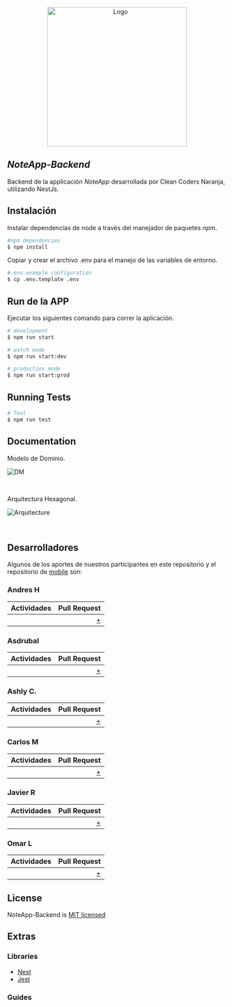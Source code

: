 <p align="center">
  <img src="./docs/my_notes_app.png" width="320" alt="Logo" />
</p>

## _NoteApp-Backend_

Backend de la applicación _NoteApp_ desarrollada por Clean Coders Naranja, utilizando NestJs.

## Instalación


Instalar dependencias de node a través del manejador de paquetes _npm_.

```bash
#npm dependencies
$ npm install
```

Copiar y crear el archivo .env para el manejo de las variables de entorno.

```bash
#.env.example configuration
$ cp .env.template .env
```

## Run de la APP

Ejecutar los siguientes comando para correr la aplicación.

```bash
# development
$ npm run start
```

```bash
# watch mode
$ npm run start:dev
```

```bash
# production mode
$ npm run start:prod
```

## Running Tests

```bash
# Test
$ npm run test
```

## Documentation

Modelo de Dominio.

![DM](./docs/ModelodeDominio-TheHackers.svg)

<br/>

Arquitectura Hexagonal.

![Arquitecture](./docs/ArquitecturaHexagonal-TheHackers.svg)

<br/>

## Desarrolladores

Algunos de los aportes de nuestros participantes en este repositorio y el repositorio de [mobile](https://github.com/omarlopezoficial/NoteApp-Frontend) son: 

### Andres H

| Actividades                      | Pull Request    |
|----------------------------------|----------------:|
|  | [+](https://github.com/omarlopezoficial/NoteApp-Backend/) |

### Asdrubal

| Actividades                      | Pull Request    |
|----------------------------------|----------------:|
|  | [+](https://github.com/omarlopezoficial/NoteApp-Backend/) |

### Ashly C.

| Actividades                      | Pull Request    |
|----------------------------------|----------------:|
|  | [+](https://github.com/omarlopezoficial/NoteApp-Backend/) |

### Carlos M

| Actividades                      | Pull Request    |
|----------------------------------|----------------:|
|  | [+](https://github.com/omarlopezoficial/NoteApp-Backend/) |

### Javier R

| Actividades                      | Pull Request    |
|----------------------------------|----------------:|
|  | [+](https://github.com/omarlopezoficial/NoteApp-Backend/) |

### Omar L

| Actividades                      | Pull Request    |
|----------------------------------|----------------:|
|  | [+](https://github.com/omarlopezoficial/NoteApp-Backend/) |

## License

NoteApp-Backend is [MIT licensed](LICENSE)


## Extras

### Libraries

- [Nest](https://nestjs.com/)
- [Jest](https://jestjs.io/)

### Guides

